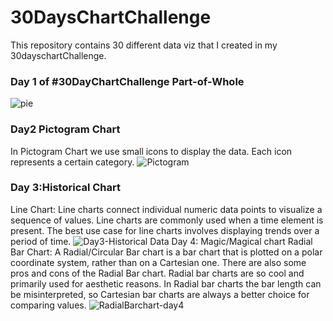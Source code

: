 # 30DaysChartChallenge
This repository contains 30 different data viz that I created in my 30dayschartChallenge.
### Day 1 of #30DayChartChallenge Part-of-Whole
![pie](https://user-images.githubusercontent.com/73730336/156490858-b05cb77f-bbd3-4bdd-8d03-55b6224ab174.png)
### Day2 Pictogram Chart
In Pictogram Chart we use small icons to display the data. Each icon represents a certain category.
![Pictogram](https://user-images.githubusercontent.com/73730336/156491255-24ff360c-aa8f-49c5-91a8-e828f9c387fe.png)
### Day 3:Historical Chart
Line Chart: Line charts connect individual numeric data points to visualize a sequence of values. Line charts are commonly used when a time element is present. The best use case for line charts involves displaying trends over a period of time.
![Day3-Historical Data](https://user-images.githubusercontent.com/73730336/156491369-4f349aba-2f5f-4cf2-8441-cba07660b075.png)
Day 4: Magic/Magical chart
Radial Bar Chart: A Radial/Circular Bar chart is a bar chart that is plotted on a polar coordinate system, rather than on a Cartesian one.
There are also some pros and cons of the Radial Bar chart. Radial bar charts are so cool and primarily used for aesthetic reasons. In Radial bar charts the bar length can be misinterpreted, so Cartesian bar charts are always a better choice for comparing values.
![RadialBarchart-day4](https://user-images.githubusercontent.com/73730336/156491749-696a9bfe-33d0-42e2-adc5-5c0c1b60caa2.png)
